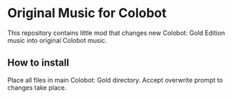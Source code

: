 <h1>Original Music for Colobot</h1>
This repository contains little mod that changes new Colobot: Gold Edition music into original Colobot music.

<h2>How to install</h2>
Place all files in main Colobot: Gold directory. Accept overwrite prompt to changes take place.
